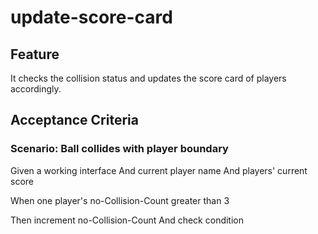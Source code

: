 # update-score-card

## Feature

It checks the collision status and updates
the score card of players accordingly.

## Acceptance Criteria

### Scenario: Ball collides with player boundary

Given a working interface
And current player name
And players' current score

When one player's no-Collision-Count
greater than 3

Then increment no-Collision-Count
And check condition
